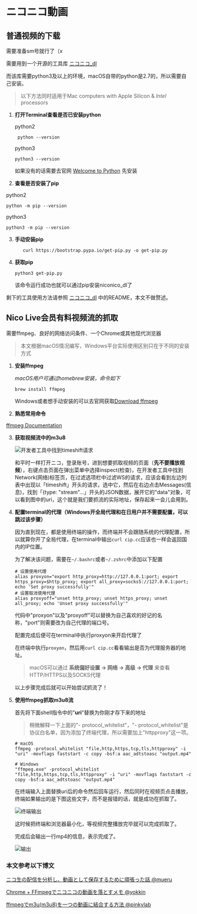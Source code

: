 # ニコニコ動画

## 普通视频的下载

需要准备sm号就行了（x

需要用到一个开源的工具库 [ニコニコ_dl](https://github.com/tasuren/niconico_dl)

而该库需要python3及以上的环境，macOS自带的python是2.7的，所以需要自己安装。

> 以下方法同时适用于Mac computers with Apple Silicon & *Intel* processors

1. **打开Terminal查看是否已安装python**

   python2

   ` python --version` 

   python3

   `python3 --version` 

   如果没有的话需要去官网 [Welcome to Python](https://www.python.org) 先安装

2. **查看是否安装了pip**

  python2
  
  `python -m pip --version`
  
  python3
  
  `python3 -m pip --version`
  
3. **手动安装pip**

   `   curl https://bootstrap.pypa.io/get-pip.py -o get-pip.py`

4. **获取pip**

   `python3 get-pip.py`

   该命令运行成功也就可以通过pip安装niconico_dl了

剩下的工具使用方法请参照 [ニコニコ_dl](https://github.com/tasuren/niconico_dl) 中的README，本文不做赘述。

## Nico Live会员有料视频流的抓取

需要ffmpeg、良好的网络访问条件、一个Chrome或其他现代浏览器

> 本文根据macOS情况编写，Windows平台实际使用区别只在于不同的安装方式

1. **安装ffmpeg**

   *macOS用户可通过homebrew安装，命令如下*

   `brew install ffmpeg`

   Windows或者想手动安装的可以去官网获取[Download ffmpeg](https://ffmpeg.org/download.html)

2. **熟悉常用命令**

  [ffmpeg Documentation](https://ffmpeg.org/ffmpeg.html) 
  
3. **获取视频流中的m3u8**

   ![开发者工具中找到timeshift请求](https://bn02pap001files.storage.live.com/y4mlRpvd7PjJQ3WBqhjvn_EI9AT8B7R0GUWFhXLPnf-c-Hf65qqvohiX2Zqhw4v_Dw6PDCjU8lUOBywg_9blU6cVcseAaf550I2OsvJGxBckbRoCQBgp5anA_5z3h0GVl9d5CdlYvgSNCPQI5FXaIgXQDpjcMa9ZPWKTcFFmOI9zONeM6bPgZINqYjvzG_rkvyN?width=2788&height=2206&cropmode=none)

   和平时一样打开ニコ，登录账号，进到想要抓取视频的页面（**先不要播放视频**），右键点击页面在弹出菜单中选择inspect(检查)，在开发者工具中找到Network(网络)标签页，在过滤选项栏中过滤WS的请求，应该会看到左边列表中出现以「timeshift」开头的请求，选中它，然后在右边点击Messages(信息)，找到「{type: "stream"...」开头的JSON数据，展开它的"data"对象，可以看到图中的uri，这个就是我们要抓流的实际地址，保存起来一会儿会用到。

4. **配置terminal的代理（Windows开全局代理和在日用户并不需要配置，可以跳过该步骤）**

   因为直到现在，都是使用终端的操作，而终端并不会跟随系统的代理配置，所以就算你开了全局代理，在terminal中输出`curl cip.cc`应该也一样会返回国内的IP位置。

   为了解决该问题，需要在`~/.bashrc`或者`~/.zshrc`中添加以下配置

   ```shell
   # 设置使用代理
   alias proxyon="export http_proxy=http://127.0.0.1:port; export https_proxy=$http_proxy; export all_proxy=socks5://127.0.0.1:port; echo 'Set proxy successfully'"
   # 设置取消使用代理
   alias proxyoff="unset http_proxy; unset https_proxy; unset all_proxy; echo 'Unset proxy successfully'"
   ```

   代码中"proxyon"以及"proxyoff"可以替换为自己喜欢的好记的名称，"port"则需要改为自己代理的端口号。

   配置完成后便可在terminal中执行proxyon来开启代理了

   在终端中执行`proxyon`，然后用`curl cip.cc`看看输出是否为代理服务器的地址。

   > macOS可以通过 **系统偏好设置 -> 网络 -> 高级 -> 代理** 来查看HTTP/HTTPS以及SOCKS代理

   以上步骤完成后就可以开始尝试抓流了！

5. **使用ffmpeg抓取m3u8流**

   首先将下面shell指令中的"**uri**"替换为你刚才存下来的地址

   > 稍微解释一下上面的"- protocol_whitelist"，"- protocol_whitelist"是协议白名单，因为添加了终端代理，所以需要加上"httpproxy"这一项。

   ```shell
   # macOS
   ffmpeg -protocol_whitelist "file,http,https,tcp,tls,httpproxy" -i "uri" -movflags faststart -c copy -bsf:a aac_adtstoasc "output.mp4"
   
   # Windows
   "ffmpeg.exe" -protocol_whitelist "file,http,https,tcp,tls,httpproxy" -i "uri" -movflags faststart -c copy -bsf:a aac_adtstoasc "output.mp4"
   ```

   在终端输入上面替换uri后的命令然后回车运行，然后同时在视频页点击播放，终端如果输出的是下图这些文字，而不是报错的话，就是成功在抓取了。

   ![终端输出](https://bn02pap001files.storage.live.com/y4mCcu5nivRAl1bOh9r8G4DwhjNaEf2w6QL4aFmgCkpQfqPInjvj-927Z8ZHZhDV-lkW4QQ9JqOJdfHqoIsN6gHnlDX2MHJYmzjM79sR7T60Bd-OGPwsx_DUZDTVmEeQ8YCTIueUDcZ7DWmFFERwP_mFMHvUNic3cjIfgbIbDMjQI3yvPAblA_aFTgGeGCNXGl-?width=2092&height=1550&cropmode=none)

   这时候把终端和浏览器最小化，等视频完整播放完毕就可以完成抓取了。

   完成后会输出一行mp4的信息，表示完成了。

   ![输出](https://bn02pap001files.storage.live.com/y4mW3m1kemLxBEOQAgLD1jAeTTN8f6xMFWeSTEBNreZu9zlq0uy-bhCVKKfaitcOnpUAAzdeuodWBkGgQyNEN-nxDhyBbJSX0aana3VGu8i_LHQVjn2U02aOExVgjXsS7_C9rZWMIm6rpg5gcsRBEmyMFaDFIpnsFPDrr6zPTux2mDkuUlzWuib4bXguxBd6DfM?width=1580&height=298&cropmode=none)

### 本文参考以下博文

[ニコ生の配信を分析し、動画として保存するために頑張った話 @mueru](https://qiita.com/mueru/items/ccd891853db2bbca9cfe)

[Chrome + FFmpegでニコニコの動画を落とすメモ @yokkin](https://yokkin.com/blog/niconicodl.html)

[ffmpegでm3u(m3u8)を一つの動画に結合する方法 @pinkylab](https://qiita.com/pinkylab/items/6f05fb21c7219a680940)

